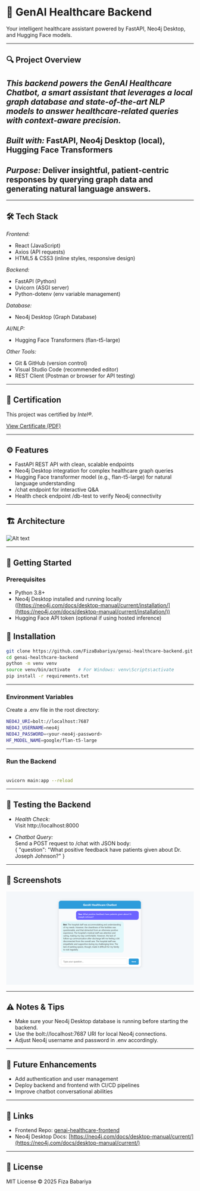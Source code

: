 # 🚀 GenAI Healthcare Backend

Your intelligent healthcare assistant powered by FastAPI, Neo4j Desktop, and Hugging Face models.

---

## 🔍 Project Overview

## *This backend powers the GenAI Healthcare Chatbot, a smart assistant that leverages a local graph database and state-of-the-art NLP models to answer healthcare-related queries with context-aware precision.*

## *Built with:* FastAPI, Neo4j Desktop (local), Hugging Face Transformers
## *Purpose:* Deliver insightful, patient-centric responses by querying graph data and generating natural language answers.



---
## 🛠 Tech Stack

*Frontend:*  
- React (JavaScript)
- Axios (API requests)
- HTML5 & CSS3 (inline styles, responsive design)

*Backend:*  
- FastAPI (Python)
- Uvicorn (ASGI server)
- Python-dotenv (env variable management)

*Database:*  
- Neo4j Desktop (Graph Database)

*AI/NLP:*  
- Hugging Face Transformers (flan-t5-large)

*Other Tools:*  
- Git & GitHub (version control)
- Visual Studio Code (recommended editor)
- REST Client (Postman or browser for API testing)

---
## 📜 Certification

This project was certified by *Intel®*.

[View Certificate (PDF)](INTEL_CERTIFICATE.pdf)

---
## ⚙ Features

- FastAPI REST API with clean, scalable endpoints  
- Neo4j Desktop integration for complex healthcare graph queries  
- Hugging Face transformer model (e.g., flan-t5-large) for natural language understanding  
- /chat endpoint for interactive Q&A  
- Health check endpoint /db-test to verify Neo4j connectivity

---

## 🏗 Architecture

![Alt text](./ArchitectureDiagram.png)

---

## 🚀 Getting Started

### Prerequisites

- Python 3.8+  
- Neo4j Desktop installed and running locally ([https://neo4j.com/docs/desktop-manual/current/installation/](https://neo4j.com/docs/desktop-manual/current/installation/))  
- Hugging Face API token (optional if using hosted inference)

## 🚀 Installation

```bash
git clone https://github.com/FizaBabariya/genai-healthcare-backend.git
cd genai-healthcare-backend
python -m venv venv
source venv/bin/activate   # For Windows: venv\Scripts\activate
pip install -r requirements.txt
```


---

### Environment Variables

Create a .env file in the root directory:
```bash
NEO4J_URI=bolt://localhost:7687
NEO4J_USERNAME=neo4j
NEO4J_PASSWORD=<your-neo4j-password>
HF_MODEL_NAME=google/flan-t5-large
```

---

### Run the Backend

```bash

uvicorn main:app --reload
```

---

## 🧪 Testing the Backend

- *Health Check:*  
  Visit http://localhost:8000  

- *Chatbot Query:*  
Send a POST request to /chat with JSON body:  
{
"question": "What positive feedback have patients given about Dr. Joseph Johnson?"
}

---

## 📸 Screenshots

![Alt text](./Demo.png)

---

## ⚠ Notes & Tips

- Make sure your Neo4j Desktop database is running before starting the backend.  
- Use the bolt://localhost:7687 URI for local Neo4j connections.  
- Adjust Neo4j username and password in .env accordingly.

---

## 🔮 Future Enhancements

- Add authentication and user management  
- Deploy backend and frontend with CI/CD pipelines  
- Improve chatbot conversational abilities

---

## 📎 Links

- Frontend Repo: [genai-healthcare-frontend](https://github.com/FizaBabariya/GenAI-Chatbot-Frontend.git)  
- Neo4j Desktop Docs: [https://neo4j.com/docs/desktop-manual/current/](https://neo4j.com/docs/desktop-manual/current/)

---

## 📄 License

MIT License © 2025 Fiza Babariya

